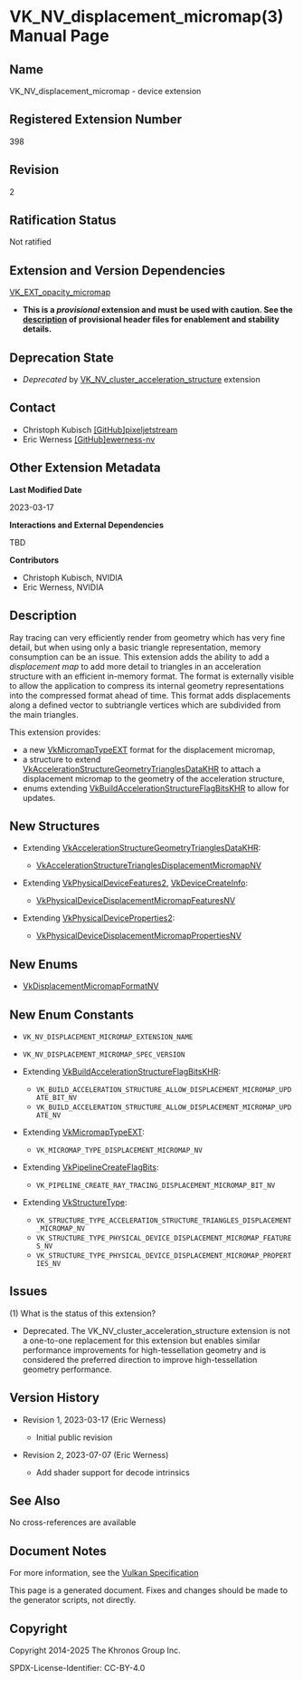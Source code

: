 # VK\_NV\_displacement\_micromap(3) Manual Page

## Name

VK\_NV\_displacement\_micromap - device extension



## [](#_registered_extension_number)Registered Extension Number

398

## [](#_revision)Revision

2

## [](#_ratification_status)Ratification Status

Not ratified

## [](#_extension_and_version_dependencies)Extension and Version Dependencies

[VK\_EXT\_opacity\_micromap](https://registry.khronos.org/vulkan/specs/latest/man/html/VK_EXT_opacity_micromap.html)

- **This is a *provisional* extension and must be used with caution. See the [description](https://registry.khronos.org/vulkan/specs/latest/html/vkspec.html#boilerplate-provisional-header) of provisional header files for enablement and stability details.**

## [](#_deprecation_state)Deprecation State

- *Deprecated* by [VK\_NV\_cluster\_acceleration\_structure](https://registry.khronos.org/vulkan/specs/latest/man/html/VK_NV_cluster_acceleration_structure.html) extension

## [](#_contact)Contact

- Christoph Kubisch [\[GitHub\]pixeljetstream](https://github.com/KhronosGroup/Vulkan-Docs/issues/new?body=%5BVK_NV_displacement_micromap%5D%20%40pixeljetstream%0A%2AHere%20describe%20the%20issue%20or%20question%20you%20have%20about%20the%20VK_NV_displacement_micromap%20extension%2A)
- Eric Werness [\[GitHub\]ewerness-nv](https://github.com/KhronosGroup/Vulkan-Docs/issues/new?body=%5BVK_NV_displacement_micromap%5D%20%40ewerness-nv%0A%2AHere%20describe%20the%20issue%20or%20question%20you%20have%20about%20the%20VK_NV_displacement_micromap%20extension%2A)

## [](#_other_extension_metadata)Other Extension Metadata

**Last Modified Date**

2023-03-17

**Interactions and External Dependencies**

TBD

**Contributors**

- Christoph Kubisch, NVIDIA
- Eric Werness, NVIDIA

## [](#_description)Description

Ray tracing can very efficiently render from geometry which has very fine detail, but when using only a basic triangle representation, memory consumption can be an issue. This extension adds the ability to add a *displacement map* to add more detail to triangles in an acceleration structure with an efficient in-memory format. The format is externally visible to allow the application to compress its internal geometry representations into the compressed format ahead of time. This format adds displacements along a defined vector to subtriangle vertices which are subdivided from the main triangles.

This extension provides:

- a new [VkMicromapTypeEXT](https://registry.khronos.org/vulkan/specs/latest/man/html/VkMicromapTypeEXT.html) format for the displacement micromap,
- a structure to extend [VkAccelerationStructureGeometryTrianglesDataKHR](https://registry.khronos.org/vulkan/specs/latest/man/html/VkAccelerationStructureGeometryTrianglesDataKHR.html) to attach a displacement micromap to the geometry of the acceleration structure,
- enums extending [VkBuildAccelerationStructureFlagBitsKHR](https://registry.khronos.org/vulkan/specs/latest/man/html/VkBuildAccelerationStructureFlagBitsKHR.html) to allow for updates.

## [](#_new_structures)New Structures

- Extending [VkAccelerationStructureGeometryTrianglesDataKHR](https://registry.khronos.org/vulkan/specs/latest/man/html/VkAccelerationStructureGeometryTrianglesDataKHR.html):
  
  - [VkAccelerationStructureTrianglesDisplacementMicromapNV](https://registry.khronos.org/vulkan/specs/latest/man/html/VkAccelerationStructureTrianglesDisplacementMicromapNV.html)
- Extending [VkPhysicalDeviceFeatures2](https://registry.khronos.org/vulkan/specs/latest/man/html/VkPhysicalDeviceFeatures2.html), [VkDeviceCreateInfo](https://registry.khronos.org/vulkan/specs/latest/man/html/VkDeviceCreateInfo.html):
  
  - [VkPhysicalDeviceDisplacementMicromapFeaturesNV](https://registry.khronos.org/vulkan/specs/latest/man/html/VkPhysicalDeviceDisplacementMicromapFeaturesNV.html)
- Extending [VkPhysicalDeviceProperties2](https://registry.khronos.org/vulkan/specs/latest/man/html/VkPhysicalDeviceProperties2.html):
  
  - [VkPhysicalDeviceDisplacementMicromapPropertiesNV](https://registry.khronos.org/vulkan/specs/latest/man/html/VkPhysicalDeviceDisplacementMicromapPropertiesNV.html)

## [](#_new_enums)New Enums

- [VkDisplacementMicromapFormatNV](https://registry.khronos.org/vulkan/specs/latest/man/html/VkDisplacementMicromapFormatNV.html)

## [](#_new_enum_constants)New Enum Constants

- `VK_NV_DISPLACEMENT_MICROMAP_EXTENSION_NAME`
- `VK_NV_DISPLACEMENT_MICROMAP_SPEC_VERSION`
- Extending [VkBuildAccelerationStructureFlagBitsKHR](https://registry.khronos.org/vulkan/specs/latest/man/html/VkBuildAccelerationStructureFlagBitsKHR.html):
  
  - `VK_BUILD_ACCELERATION_STRUCTURE_ALLOW_DISPLACEMENT_MICROMAP_UPDATE_BIT_NV`
  - `VK_BUILD_ACCELERATION_STRUCTURE_ALLOW_DISPLACEMENT_MICROMAP_UPDATE_NV`
- Extending [VkMicromapTypeEXT](https://registry.khronos.org/vulkan/specs/latest/man/html/VkMicromapTypeEXT.html):
  
  - `VK_MICROMAP_TYPE_DISPLACEMENT_MICROMAP_NV`
- Extending [VkPipelineCreateFlagBits](https://registry.khronos.org/vulkan/specs/latest/man/html/VkPipelineCreateFlagBits.html):
  
  - `VK_PIPELINE_CREATE_RAY_TRACING_DISPLACEMENT_MICROMAP_BIT_NV`
- Extending [VkStructureType](https://registry.khronos.org/vulkan/specs/latest/man/html/VkStructureType.html):
  
  - `VK_STRUCTURE_TYPE_ACCELERATION_STRUCTURE_TRIANGLES_DISPLACEMENT_MICROMAP_NV`
  - `VK_STRUCTURE_TYPE_PHYSICAL_DEVICE_DISPLACEMENT_MICROMAP_FEATURES_NV`
  - `VK_STRUCTURE_TYPE_PHYSICAL_DEVICE_DISPLACEMENT_MICROMAP_PROPERTIES_NV`

## [](#_issues)Issues

(1) What is the status of this extension?

- Deprecated. The VK\_NV\_cluster\_acceleration\_structure extension is not a one-to-one replacement for this extension but enables similar performance improvements for high-tessellation geometry and is considered the preferred direction to improve high-tessellation geometry performance.

## [](#_version_history)Version History

- Revision 1, 2023-03-17 (Eric Werness)
  
  - Initial public revision
- Revision 2, 2023-07-07 (Eric Werness)
  
  - Add shader support for decode intrinsics

## [](#_see_also)See Also

No cross-references are available

## [](#_document_notes)Document Notes

For more information, see the [Vulkan Specification](https://registry.khronos.org/vulkan/specs/latest/html/vkspec.html#VK_NV_displacement_micromap)

This page is a generated document. Fixes and changes should be made to the generator scripts, not directly.

## [](#_copyright)Copyright

Copyright 2014-2025 The Khronos Group Inc.

SPDX-License-Identifier: CC-BY-4.0